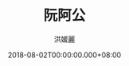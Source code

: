 ---
issue: 286
title: 阮阿公
author: 洪媛麗
date: 2018-08-02T00:00:00.000+08:00
topic: 人物
difficulty: 1
wikidata: Q98095710
wikidata_link: https://www.wikidata.org/wiki/Q98095710
author_wikidata_link: https://www.wikidata.org/wiki/Q98096304
author_wikidata: Q98096304
---